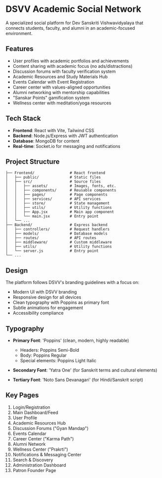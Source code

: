 # DSVV Academic Social Network

A specialized social platform for Dev Sanskriti Vishwavidyalaya that connects students, faculty, and alumni in an academic-focused environment.

## Features

- User profiles with academic portfolios and achievements
- Content sharing with academic focus (no ads/distractions)
- Discussion forums with faculty verification system
- Academic Resources and Study Materials Hub
- Events Calendar with Event Registration
- Career center with values-aligned opportunities
- Alumni networking with mentorship capabilities
- "Sanskar Points" gamification system
- Wellness center with meditation/yoga resources

## Tech Stack

- **Frontend**: React with Vite, Tailwind CSS
- **Backend**: Node.js/Express with JWT authentication
- **Database**: MongoDB for content
- **Real-time**: Socket.io for messaging and notifications



## Project Structure

```
├── Frontend/                # React frontend
│   ├── public/              # Static files
│   ├── src/                 # Source files
│   │   ├── assets/          # Images, fonts, etc.
│   │   ├── components/      # Reusable components
│   │   ├── pages/           # Page components
│   │   ├── services/        # API services
│   │   ├── store/           # State management
│   │   ├── utils/           # Utility functions
│   │   ├── App.jsx          # Main app component
│   │   └── main.jsx         # Entry point
│   └── ...
├── Backend/                 # Express backend
│   ├── controllers/         # Request handlers
│   ├── models/              # Database models
│   ├── routes/              # API routes
│   ├── middleware/          # Custom middleware
│   ├── utils/               # Utility functions
│   └── server.js            # Entry point
└── ...
```

## Design

The platform follows DSVV's branding guidelines with a focus on:
- Modern UI with DSVV branding
- Responsive design for all devices
- Clean typography with Poppins as primary font
- Subtle animations for engagement
- Accessibility compliance

## Typography

- **Primary Font**: 'Poppins' (clean, modern, highly readable)
  - Headers: Poppins Semi-Bold
  - Body: Poppins Regular
  - Special elements: Poppins Light Italic

- **Secondary Font**: 'Yatra One' (for Sanskrit terms and cultural elements)
- **Tertiary Font**: 'Noto Sans Devanagari' (for Hindi/Sanskrit script)

## Key Pages

1. Login/Registration
2. Main Dashboard/Feed
3. User Profile
4. Academic Resources Hub
5. Discussion Forums ("Gyan Mandap")
6. Events Calendar
7. Career Center ("Karma Path")
8. Alumni Network
9. Wellness Center ("Prakrti")
11. Notifications & Messaging Center
12. Search & Discovery
13. Administration Dashboard
14. Patron Founder Page 
